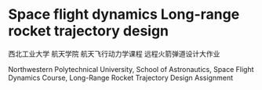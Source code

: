 # Space flight dynamics Long-range rocket trajectory design

 西北工业大学 航天学院 航天飞行动力学课程 远程火箭弹道设计大作业

 Northwestern Polytechnical University, School of Astronautics, Space Flight Dynamics Course, Long-Range Rocket Trajectory Design Assignment
